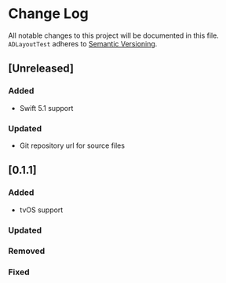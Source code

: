 # Change Log
All notable changes to this project will be documented in this file.
`ADLayoutTest` adheres to [Semantic Versioning](http://semver.org/).

## [Unreleased]

### Added
- Swift 5.1 support

### Updated
- Git repository url for source files

## [0.1.1]

### Added
- tvOS support

### Updated

### Removed

### Fixed
